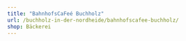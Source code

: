 ```yaml
---
title: "BahnhofsCaFeé Buchholz"
url: /buchholz-in-der-nordheide/bahnhofscafee-buchholz/
shop: Bäckerei
---
```

